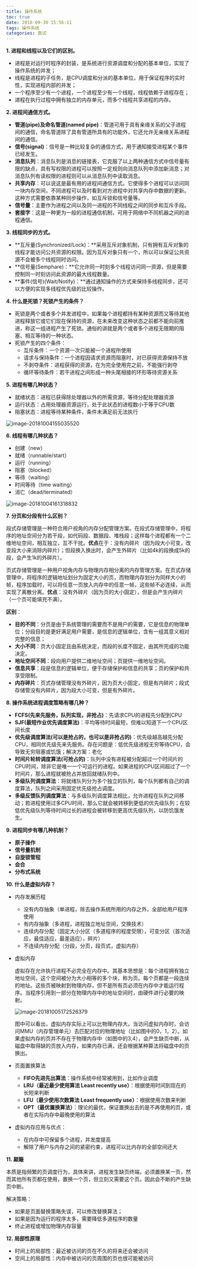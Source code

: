 ```yaml
---
title: 操作系统
toc: true
date: 2018-09-30 15:56:11
tags: 操作系统
categories: 面试
---
```


**1. 进程和线程以及它们的区别。**

- 进程是对运行时程序的封装，是系统进行资源调度和分配的基本单位，实现了操作系统的并发；
- 线程是进程的子任务，是CPU调度和分派的基本单位，用于保证程序的实时性，实现进程内部的并发；
- 一个程序至少有一个进程，一个进程至少有一个线程，线程依赖于进程存在；
- 进程在执行过程中拥有独立的内存单元，而多个线程共享进程的内存。

**2. 进程间通信方式。**

- **管道(pipe)及命名管道(named pipe)**：管道可用于具有亲缘关系的父子进程间的通信，命名管道除了具有管道所具有的功能外，它还允许无亲缘关系进程间的通信。
- **信号(signal)**：信号是一种比较复杂的通信方式，用于通知接受进程某个事件已经发生。
- **消息队列**：消息队列是消息的链接表，它克服了以上两种通信方式中信号量有限的缺点，具有写权限的进程可以按照一定规则向消息队列中添加新消息；对消息队列有读权限的进程则可以从消息队列中读取消息。
- **共享内存**：可以说这是最有用的进程间通信方式。它使得多个进程可以访问同一块内存空间，不同进程可以及时看到对方进程中对共享内存中数据的更新。这种方式需要依靠某种同步操作，如互斥锁和信号量等。
- **信号量**：主要作为进程之间以及同一进程的不同线程之间的同步和互斥手段。
- **套接字**：这是一种更为一般的进程通信机制，可用于网络中不同机器之间的进程通信。

**3. 线程同步的方式。**

- **互斥量(Synchronized/Lock)：**采用互斥对象机制，只有拥有互斥对象的线程才能访问公共资源的权限。因为互斥对象只有一个，所以可以保证公共资源不会被多个线程同时访问。
- **信号量(Semphare)：**它允许同一时刻多个线程访问同一资源，但是需要控制同一时刻访问此资源的最大线程数量。
- **事件(信号)(Wait/Notify)：**通过通知操作的方式来保持多线程同步，还可以方便的实现多线程优先级的比较操作。

**4. 什么是死锁？死锁产生的条件？**

- 死锁是两个或者多个并发进程中，如果每个进程都持有某种资源而又等待其他进程释放它或它们现在保持的资源，在未来改变这种状态之前都不能向前推进，称这一组进程产生了死锁。通俗的讲就是两个或者多个进程无限期的阻塞、相互等待的一种状态。
- 死锁产生的四个条件：
  - 互斥条件：一个资源一次只能被一个进程所使用
  - 请求与保持条件：一个进程因请求资源而阻塞时，对已获得资源保持不放
  - 不剥夺条件：进程获得的资源，在为完全使用完之前，不能强行剥夺
  - 循环等待条件：若干进程之间形成一种头尾相接的环形等待资源关系

**5. 进程有哪几种状态？**

- 就绪状态：进程已获得除处理器以外的所需资源，等待分配处理器资源
- 运行状态：占用处理器资源运行，处于此状态的进程数小于等于CPU数
- 阻塞状态：进程等待某种条件，条件未满足前无法执行

![image-20181004155035520](https://ws3.sinaimg.cn/large/006tNbRwgy1fvw8puomm6j30cq07z76a.jpg)

**6. 线程有哪几种状态？**

- 创建（new）
- 就绪（runnable/start）
- 运行（running）
- 阻塞（blocked）
- 等待（waiting）
- 时间等待（time waiting）
- 消亡（dead/terminated）

![image-20181004161318832](https://ws4.sinaimg.cn/large/006tNbRwgy1fvw9dhfagrj30nx0gh0ym.jpg)

**7. 分页和分段有什么区别？**

段式存储管理是一种符合用户视角的内存分配管理方案。在段式存储管理中，将程序的地址空间分为若干段，如代码段、数据段、堆栈段；这样每个进程都有一个二维地址空间，相互独立，互不干扰。**优点**在于：没有内碎片（因为段大小可变，改变段大小来消除内碎片）；但段换入换出时，会产生外碎片（比如4k的段换成5k的段，会产生1k的外碎片）。

页式存储管理是一种用户视角内存与物理内存相分离的内存管理方案。在页式存储管理中，将程序的逻辑地址划分为固定大小的页，而物理内存划分为同样大小的帧，程序加载时，可以将任意一页放入内存中的任意一帧，这些帧不必连续，从而实现了离散分离。**优点**：没有外碎片（因为页的大小固定），但是会产生内碎片（一个页可能填充不满）。

**区别**：

- **目的不同**：分页是由于系统管理的需要而不是用户的需要，它是信息的物理单位；分段目的是更好满足用户需要，是信息的逻辑单位，含有一组其意义相对完整的信息；
- **大小不同**：页大小固定且由系统决定，而段的长度不固定，由其所完成的功能决定。
- **地址空间不同**：段向用户提供二维地址空间；页提供一维地址空间。
- **信息共享**：段是信息的逻辑单位，便于存储保护和信息的共享；页的保护和共享受限制。
- **内存碎片**：页式存储管理没有外碎片，因为页大小固定，但是有内碎片；段式存储管没有内碎片，因为段大小可变，但是有外碎片。

**8. 操作系统进程调度策略有哪几种？**

- **FCFS(先来先服务，队列实现，非抢占)**：先请求CPU的进程先分配到CPU
- **SJF(最短作业优先调度算法)**：平均等待时间最短，但难以知道下一个CPU区间长度
- **优先级调度算法(可以是抢占的，也可以是非抢占的)**：优先级越高越先分配CPU，相同优先级先来先服务。存在问题是：低优先级进程无穷等待CPU，会导致无穷阻塞或饥饿；解决方案：老化
- **时间片轮转调度算法(可抢占的)**：队列中没有进程被分配超过一个时间片的CPU时间，除非它是唯一一个可运行的进程。如果进程的CPU区间超过了一个时间片，那么进程就被抢占并放回就绪队列中。
- **多级队列调度算法**：将就绪队列分为多个独立的队列，每个队列都有自己的调度算法，队列之间采用固定优先级抢占调度。
- **多级反馈队列调度算法**：与多级队列调度算法相比，允许进程在队列之间移动；若进程使用过多CPU时间，那么它就会被转移到更低的优先级队列；在较低优先级队列等待时间过长的进程会被转移到更高优先级队列，以防饥饿发生。

**9. 进程同步有哪几种机制？**

- **原子操作**
- **信号量机制**
- **自旋锁管程**
- **会合**
- **分布式系统**

**10. 什么是虚拟内存？**

- 内存发展历程
  - 没有内存抽象（单进程，除去操作系统所用的内存之外，全部给用户程序使用
  - 有内存抽象（多进程，进程独立地址空间，交换技术）
  - 连续内存分配（固定大小分区（多道程序的程度受限），可变分区（首次适应，最佳适应，最差适应），碎片）
  - 不连续内存分配（分段，分页，段页式，虚拟内存）

- 虚拟内存

  虚拟存在允许执行进程不必完全在内存中。其基本思想是：每个进程拥有独立地址空间，这个空间被分为大小相等的多个块，称为页。每个页都是一段连续的地址。这些页被映射到物理内存，但不是所有页必须在内存中才能运行程序。当程序引用到一部分在物理内存中的地址空间时，由硬件进行必要的映射。

  ![image-20181005172526379](https://ws1.sinaimg.cn/large/006tNbRwgy1fvxh2u553qj308x0af403.jpg)

  图中可以看出，虚拟内存实际上可以比物理内存大。当访问虚拟内存时，会访问MMU（内存管理单元）去匹配对应的物理地址（比如图中的0，1，2）。如果虚拟内存的页并不存在于物理内存中（如图中的3,4），会产生缺页中断，从磁盘中取得缺的页放入内存，如果内存已满，还会根据某种算法将磁盘中的页换出。

- 页面置换算法

  - **FIFO先进先出算法**：操作系统中经常被用到，比如作业调度
  - **LRU（最近最少使用算法 Least recently use）**：根据使用时间到现在的长短来判断
  - **LFU（最少使用次数算法 Least frequently use）**：根据使用次数来判断
  - **OPT（最优置换算法）**：理论的最优，保证置换出去的是不再使用的页，或者在实际内存中最晚使用的算法

- 虚拟内存应用与优点：

  - 在内存中可保留多个进程，并发度提高
  - 解除了用户与内存之间的紧密约束，进程可以比内存的全部空间还大

**11. 颠簸**

本质是指频繁的页调度行为，具体来讲，进程发生缺页终端，必须置换某一页，然而其他所有页都在使用，置换一个页，但立刻又需要这个页。因此会不断的产生缺页中断。

解决策略：

- 如果是页面替换策略失误，可以修改替换算法；
- 如果是因为运行的程序太多，需要降低多道程序的数量
- 终止进程或增加物理内存容量

**12. 局部性原理**

- 时间上的局部性：最近被访问的页在不久的将来还会被访问
- 空间上的局部性：内存中被访问的页周围的页也很可能被访问